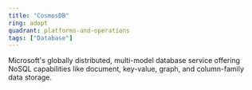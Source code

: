```yaml
---
title: "CosmosDB"
ring: adopt
quadrant: platforms-and-operations
tags: ["Database"]
---
```


Microsoft's globally distributed, multi-model database service offering NoSQL capabilities like document, key-value, graph, and column-family data storage.